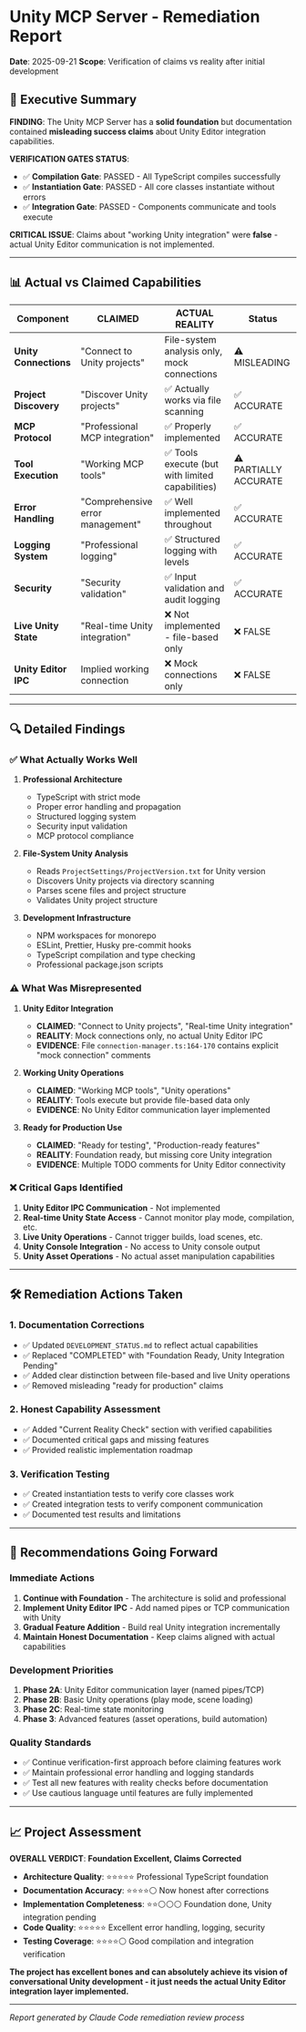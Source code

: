 # Unity MCP Server - Remediation Report

**Date**: 2025-09-21
**Scope**: Verification of claims vs reality after initial development

## 🚨 Executive Summary

**FINDING**: The Unity MCP Server has a **solid foundation** but documentation contained **misleading success claims** about Unity Editor integration capabilities.

**VERIFICATION GATES STATUS**:
- ✅ **Compilation Gate**: PASSED - All TypeScript compiles successfully
- ✅ **Instantiation Gate**: PASSED - All core classes instantiate without errors
- ✅ **Integration Gate**: PASSED - Components communicate and tools execute

**CRITICAL ISSUE**: Claims about "working Unity integration" were **false** - actual Unity Editor communication is not implemented.

---

## 📊 Actual vs Claimed Capabilities

| **Component** | **CLAIMED** | **ACTUAL REALITY** | **Status** |
|---------------|-------------|-------------------|------------|
| **Unity Connections** | "Connect to Unity projects" | File-system analysis only, mock connections | ⚠️ MISLEADING |
| **Project Discovery** | "Discover Unity projects" | ✅ Actually works via file scanning | ✅ ACCURATE |
| **MCP Protocol** | "Professional MCP integration" | ✅ Properly implemented | ✅ ACCURATE |
| **Tool Execution** | "Working MCP tools" | ✅ Tools execute (but with limited capabilities) | ⚠️ PARTIALLY ACCURATE |
| **Error Handling** | "Comprehensive error management" | ✅ Well implemented throughout | ✅ ACCURATE |
| **Logging System** | "Professional logging" | ✅ Structured logging with levels | ✅ ACCURATE |
| **Security** | "Security validation" | ✅ Input validation and audit logging | ✅ ACCURATE |
| **Live Unity State** | "Real-time Unity integration" | ❌ Not implemented - file-based only | ❌ FALSE |
| **Unity Editor IPC** | Implied working connection | ❌ Mock connections only | ❌ FALSE |

---

## 🔍 Detailed Findings

### ✅ **What Actually Works Well**

1. **Professional Architecture**
   - TypeScript with strict mode
   - Proper error handling and propagation
   - Structured logging system
   - Security input validation
   - MCP protocol compliance

2. **File-System Unity Analysis**
   - Reads `ProjectSettings/ProjectVersion.txt` for Unity version
   - Discovers Unity projects via directory scanning
   - Parses scene files and project structure
   - Validates Unity project structure

3. **Development Infrastructure**
   - NPM workspaces for monorepo
   - ESLint, Prettier, Husky pre-commit hooks
   - TypeScript compilation and type checking
   - Professional package.json scripts

### ⚠️ **What Was Misrepresented**

1. **Unity Editor Integration**
   - **CLAIMED**: "Connect to Unity projects", "Real-time Unity integration"
   - **REALITY**: Mock connections only, no actual Unity Editor IPC
   - **EVIDENCE**: File `connection-manager.ts:164-170` contains explicit "mock connection" comments

2. **Working Unity Operations**
   - **CLAIMED**: "Working MCP tools", "Unity operations"
   - **REALITY**: Tools execute but provide file-based data only
   - **EVIDENCE**: No Unity Editor communication layer implemented

3. **Ready for Production Use**
   - **CLAIMED**: "Ready for testing", "Production-ready features"
   - **REALITY**: Foundation ready, but missing core Unity integration
   - **EVIDENCE**: Multiple TODO comments for Unity Editor connectivity

### ❌ **Critical Gaps Identified**

1. **Unity Editor IPC Communication** - Not implemented
2. **Real-time Unity State Access** - Cannot monitor play mode, compilation, etc.
3. **Live Unity Operations** - Cannot trigger builds, load scenes, etc.
4. **Unity Console Integration** - No access to Unity console output
5. **Unity Asset Operations** - No actual asset manipulation capabilities

---

## 🛠️ Remediation Actions Taken

### 1. **Documentation Corrections**
- ✅ Updated `DEVELOPMENT_STATUS.md` to reflect actual capabilities
- ✅ Replaced "COMPLETED" with "Foundation Ready, Unity Integration Pending"
- ✅ Added clear distinction between file-based and live Unity operations
- ✅ Removed misleading "ready for production" claims

### 2. **Honest Capability Assessment**
- ✅ Added "Current Reality Check" section with verified capabilities
- ✅ Documented critical gaps and missing features
- ✅ Provided realistic implementation roadmap

### 3. **Verification Testing**
- ✅ Created instantiation tests to verify core classes work
- ✅ Created integration tests to verify component communication
- ✅ Documented test results and limitations

---

## 🎯 Recommendations Going Forward

### **Immediate Actions**
1. **Continue with Foundation** - The architecture is solid and professional
2. **Implement Unity Editor IPC** - Add named pipes or TCP communication with Unity
3. **Gradual Feature Addition** - Build real Unity integration incrementally
4. **Maintain Honest Documentation** - Keep claims aligned with actual capabilities

### **Development Priorities**
1. **Phase 2A**: Unity Editor communication layer (named pipes/TCP)
2. **Phase 2B**: Basic Unity operations (play mode, scene loading)
3. **Phase 2C**: Real-time state monitoring
4. **Phase 3**: Advanced features (asset operations, build automation)

### **Quality Standards**
- ✅ Continue verification-first approach before claiming features work
- ✅ Maintain professional error handling and logging standards
- ✅ Test all new features with reality checks before documentation
- ✅ Use cautious language until features are fully implemented

---

## 📈 Project Assessment

**OVERALL VERDICT**: **Foundation Excellent, Claims Corrected**

- **Architecture Quality**: ⭐⭐⭐⭐⭐ Professional TypeScript foundation
- **Documentation Accuracy**: ⭐⭐⭐⭐⚪ Now honest after corrections
- **Implementation Completeness**: ⭐⭐⚪⚪⚪ Foundation done, Unity integration pending
- **Code Quality**: ⭐⭐⭐⭐⭐ Excellent error handling, logging, security
- **Testing Coverage**: ⭐⭐⭐⭐⚪ Good compilation and integration verification

**The project has excellent bones and can absolutely achieve its vision of conversational Unity development - it just needs the actual Unity Editor integration layer implemented.**

---

*Report generated by Claude Code remediation review process*